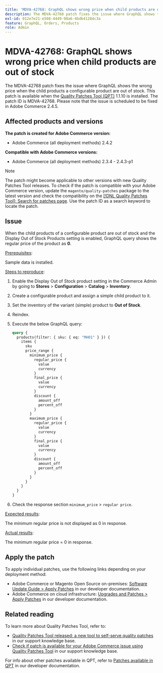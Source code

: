 ```yaml
---
title: 'MDVA-42768: GraphQL shows wrong price when child products are out of stock'
description: The MDVA-42768 patch fixes the issue where GraphQL shows the wrong price when the child products a configurable product are out of stock. This patch is available when the [Quality Patches Tool (QPT)](https://experienceleague.adobe.com/en/docs/commerce-knowledge-base/kb/announcements/commerce-announcements/magento-quality-patches-released-new-tool-to-self-serve-quality-patches) 1.1.10 is installed. The patch ID is MDVA-42768. Please note that the issue is scheduled to be fixed in Adobe Commerce 2.4.5.
exl-id: 012e7e21-e508-4449-98a6-4bdb41284c3a
feature: GraphQL, Orders, Products
role: Admin
---
```

# MDVA-42768: GraphQL shows wrong price when child products are out of stock

The MDVA-42768 patch fixes the issue where GraphQL shows the wrong price when the child products a configurable product are out of stock. This patch is available when the [Quality Patches Tool (QPT)](https://experienceleague.adobe.com/en/docs/commerce-knowledge-base/kb/announcements/commerce-announcements/magento-quality-patches-released-new-tool-to-self-serve-quality-patches) 1.1.10 is installed. The patch ID is MDVA-42768. Please note that the issue is scheduled to be fixed in Adobe Commerce 2.4.5.

## Affected products and versions

**The patch is created for Adobe Commerce version:**

* Adobe Commerce (all deployment methods) 2.4.2

**Compatible with Adobe Commerce versions:**

* Adobe Commerce (all deployment methods) 2.3.4 - 2.4.3-p1

>[!NOTE]
>
>The patch might become applicable to other versions with new Quality Patches Tool releases. To check if the patch is compatible with your Adobe Commerce version, update the `magento/quality-patches` package to the latest version and check the compatibility on the [[!DNL Quality Patches Tool]: Search for patches page](https://experienceleague.adobe.com/en/docs/commerce-knowledge-base/kb/announcements/commerce-announcements/magento-quality-patches-released-new-tool-to-self-serve-quality-patches). Use the patch ID as a search keyword to locate the patch.

## Issue

When the child products of a configurable product are out of stock and the Display Out of Stock Products setting is enabled, GraphQL query shows the regular price of the product as **0**.

<u>Prerequisites</u>:

Sample data is installed.

<u>Steps to reproduce</u>:

1. Enable the Display Out of Stock product setting in the Commerce Admin by going to **Stores** > **Configuration** > **Catalog** > **Inventory**.
1. Create a configurable product and assign a simple child product to it.
1. Set the inventory of the variant (simple) product to **Out of Stock**.
1. Reindex.
1. Execute the below GraphQL query:

    ```GraphQL
    query {
      products(filter: { sku: { eq: "MH01" } }) {
        items {
          sku
          price_range {
            minimum_price {
              regular_price {
                value
                currency
              }
              final_price {
                value
                currency
              }
              discount {
                amount_off
                percent_off
              }
            }
            maximum_price {
              regular_price {
                value
                currency
              }
              final_price {
                value
                currency
              }
              discount {
                amount_off
                percent_off
              }
            }
          }
        }
      }
    }
    ```
    
1. Check the response section `minimum_price` > `regular price`.

<u>Expected results</u>:

The minimum regular price is not displayed as 0 in response.

<u>Actual results</u>:

The minimum regular price = 0 in response.

## Apply the patch

To apply individual patches, use the following links depending on your deployment method:

* Adobe Commerce or Magento Open Source on-premises: [Software Update Guide > Apply Patches](https://devdocs.magento.com/guides/v2.4/comp-mgr/patching/mqp.html) in our developer documentation.
* Adobe Commerce on cloud infrastructure: [Upgrades and Patches > Apply Patches](https://devdocs.magento.com/cloud/project/project-patch.html) in our developer documentation.

## Related reading

To learn more about Quality Patches Tool, refer to:

* [Quality Patches Tool released: a new tool to self-serve quality patches](https://experienceleague.adobe.com/en/docs/commerce-knowledge-base/kb/announcements/commerce-announcements/magento-quality-patches-released-new-tool-to-self-serve-quality-patches) in our support knowledge base.
* [Check if patch is available for your Adobe Commerce issue using Quality Patches Tool](/help/support-tools/patches-available-in-qpt-tool/check-patch-for-magento-issue-with-magento-quality-patches.md) in our support knowledge base.

For info about other patches available in QPT, refer to [Patches available in QPT](https://devdocs.magento.com/quality-patches/tool.html#patch-grid) in our developer documentation.
